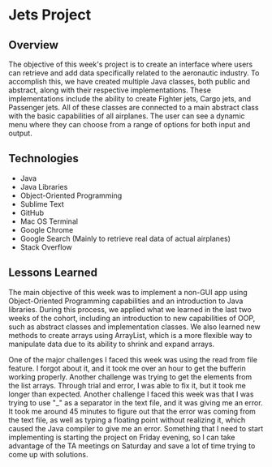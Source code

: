 <h1>Jets Project</h1>
<h2>Overview</h2>
<p>The objective of this week's project is to create an interface where users can retrieve and add data specifically related to the aeronautic industry. To accomplish this, we have created multiple Java classes, both public and abstract, along with their respective implementations. These implementations include the ability to create Fighter jets, Cargo jets, and Passenger jets. All of these classes are connected to a main abstract class with the basic capabilities of all airplanes. The user can see a dynamic menu where they can choose from a range of options for both input and output.</p>
<h2>Technologies</h2>
<ul>
    <li>Java</li>
    <li>Java Libraries</li>
    <li>Object-Oriented Programming</li>
    <li>Sublime Text</li>
    <li>GitHub</li>
    <li>Mac OS Terminal</li>
    <li>Google Chrome</li>
    <li>Google Search (Mainly to retrieve real data of actual airplanes)</li>
    <li>Stack Overflow</li>
</ul>
<h2>Lessons Learned</h2>
<p>The main objective of this week was to implement a non-GUI app using Object-Oriented Programming capabilities and an introduction to Java libraries. During this process, we applied what we learned in the last two weeks of the cohort, including an introduction to new capabilities of OOP, such as abstract classes and implementation classes. We also learned new methods to create arrays using ArrayList, which is a more flexible way to manipulate data due to its ability to shrink and expand arrays.</p>
<p>One of the major challenges I faced this week was using the read from file feature. I forgot about it, and it took me over an hour to get the bufferin working properly. Another challenge was trying to get the elements from the list arrays. Through trial and error, I was able to fix it, but it took me longer than expected. Another challenge I faced this week was that I was trying to use "_" as a separator in the text file, and it was giving me an error. It took me around 45 minutes to figure out that the error was coming from the text file, as well as typing a floating point without realizing it, which caused the Java compiler to give me an error. Something that I need to start implementing is starting the project on Friday evening, so I can take advantage of the TA meetings on Saturday and save a lot of time trying to come up with solutions.</p>